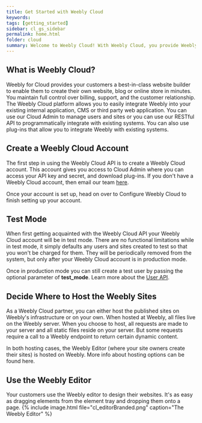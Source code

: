 ```yaml
---
title: Get Started with Weebly Cloud
keywords:
tags: [getting_started]
sidebar: cl_gs_sidebar
permalink: home.html
folder: cloud
summary: Welcome to Weebly Cloud! With Weebly Cloud, you provide Weebly’s best-in-class website builder to enable your customers to create their own website, blog or online store in minutes, while you maintain full control over billing, support, and the customer relationship.
---
```


## What is Weebly Cloud?

Weebly for Cloud provides your customers a best-in-class website builder to enable them to create their own website, blog or online store in minutes. You maintain full control over billing, support, and the customer relationship. The Weebly Cloud platform allows you to easily integrate Weebly into your existing internal application, CMS or third party web application. You can use our Cloud Admin to manage users and sites or you can use our RESTful API to programmatically integrate with existing systems. You can also use plug-ins that allow you to integrate Weebly with existing systems.

## Create a Weebly Cloud Account

The first step in using the Weebly Cloud API is to create a Weebly Cloud account. This account gives you access to Cloud Admin where you can access your API key and secret, and download plug-ins. If you don't have a Weebly Cloud account, then email our team [here](mailto:bd@weebly.com).

Once your account is set up, head on over to Configure Weebly Cloud to finish setting up your account.

## Test Mode

When first getting acquainted with the Weebly Cloud API your Weebly Cloud account will be in test mode. There are no functional limitations while in test mode, it simply defaults any users and sites created to test so that you won't be charged for them. They will be periodically removed from the system, but only after your Weebly Cloud account is in production mode.

Once in production mode you can still create a test user by passing the optional parameter of **test_mode**. Learn more about the [User API](cl_api_user).

## Decide Where to Host the Weebly Sites

As a Weebly Cloud partner, you can either host the published sites on Weebly's infrastructure or on your own. When hosted at Weebly, all files live on the Weebly server. When you choose to host, all requests are made to your server and all static files reside on your server. But some requests require a call to a Weebly endpoint to return certain dynamic content.

In both hosting cases, the Weebly Editor (where your site owners create their sites) is hosted on Weebly. More info about hosting options can be found here.

## Use the Weebly Editor

Your customers use the Weebly editor to design their websites. It's as easy as dragging elements from the element tray and dropping them onto a page.
{% include image.html file="cl_editorBranded.png" caption="The Weebly Editor" %}

